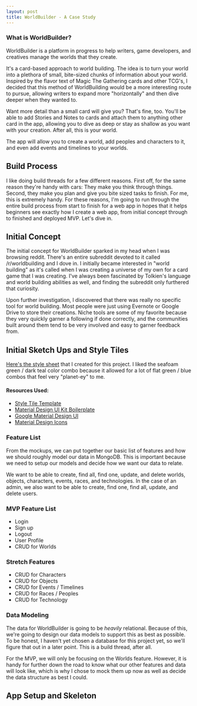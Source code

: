 ```yaml
---
layout: post
title: WorldBuilder - A Case Study
---
```


### What is WorldBuilder? 

WorldBuilder is a platform in progress to help writers, game developers, and creatives manage the worlds that they create. 

It's a card-based approach to world building. The idea is to turn your world into a plethora of small, bite-sized chunks of information about your world. Inspired by the flavor text of Magic The Gathering cards and other TCG's, I decided that this method of WorldBuilding would be a more interesting route to pursue, allowing writers to expand more "horizontally" and then dive deeper when they wanted to. 

Want more detail than a small card will give you? That's fine, too. You'll be able to add Stories and Notes to cards and attach them to anything other card in the app, allowing you to dive as deep or stay as shallow as you want with your creation. After all, this is your world. 

The app will allow you to create a world, add peoples and characters to it, and even add events and timelines to your worlds. 

## Build Process
I like doing build threads for a few different reasons. First off, for the same reason they're handy with cars: They make you think through things. Second, they make you plan and give you bite sized tasks to finish. 
For me, this is extremely handy. For these reasons, I'm going to run through the entire build process from start to finish for a web app in hopes that it helps beginners see exactly how I create a web app, from initial concept through to finished and deployed MVP. Let's dive in. 

## Initial Concept 
The initial concept for WorldBuilder sparked in my head when I was browsing reddit. There's an entire subreddit devoted to it called /r/worldbuilding and I dove in. I initially became interested in "world building" as it's called when I was creating a universe of my own for a card game that I was creating. I've always been fascinated by Tolkien's language and world building abilities as well, and finding the subreddit only furthered that curiosity. 

Upon further investigation, I discovered that there was really no specific tool for world building. Most people were just using Evernote or Google Drive to store their creations. Niche tools are some of my favorite because they very quickly garner a following if done correctly, and the communities built around them tend to be very involved and easy to garner feedback from. 

## Initial Sketch Ups and Style Tiles 
[Here's the style sheet](https://www.behance.net/gallery/38158327/WorldBuilder-Mockups) that I created for this project. I liked the seafoam green / dark teal color combo because it allowed for a lot of flat green / blue combos that feel very "planet-ey" to me. 

#### Resources Used: 
* [Style Tile Template](http://www.sketchappsources.com/free-source/1772-style-tile-template-sketch-freebie-resource.html)
* [Material Design UI Kit Boilerplate](http://www.sketchappsources.com/free-source/1661-material-design-ui-kit-boilerplate-sketch-freebie-resource.html)
* [Google Material Design UI](http://www.sketchappsources.com/free-source/597-google-material-design-ui-sketch-app.html)
* [Material Design Icons](http://www.sketchappsources.com/free-source/1692-350-free-icons-webalys-sketch-freebie-resource.html)

### Feature List 
From the mockups, we can put together our basic list of features and how we should roughly model our data in MongoDB. This is important because we need to setup our models and decide how we want our data to relate. 

We want to be able to create, find all, find one, update, and delete worlds, objects, characters, events, races, and technologies. In the case of an admin, we also want to be able to create, find one, find all, update, and delete users. 

### MVP Feature List 
* Login
* Sign up 
* Logout 
* User Profile 
* CRUD for Worlds

### Stretch Features 
* CRUD for Characters 
* CRUD for Objects
* CRUD for Events / Timelines 
* CRUD for Races / Peoples 
* CRUD for Technology 

### Data Modeling
The data for WorldBuilder is going to be _heavily_ relational. Because of this, we're going to design our data models to support this as best as possible. 
To be honest, I haven't yet chosen a database for this project yet, so we'll figure that out in a later point. This is a build thread, after all.

For the MVP, we will only be focusing on the Worlds feature. However, it is handy for further down the road to know what our other features and data will look like, which is why I chose to mock them up now as well as decide the data structure as best I could.  

## App Setup and Skeleton



